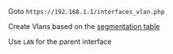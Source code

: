 Goto `https://192.168.1.1/interfaces_vlan.php`

Create Vlans based on the [segmentation table](https://github.com/hiCozyty/homelab/tree/main?tab=readme-ov-file#lanvlan-segmentation-table)

Use `LAN` for the parent interface

